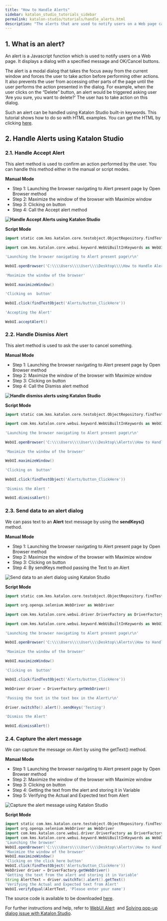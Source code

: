 ```yaml
---
title: "How to Handle Alerts"
sidebar: katalon_studio_tutorials_sidebar
permalink: katalon-studio/tutorials/handle_alerts.html
description: "The alerts that are used to notify users on a Web page can be handled using Katalon Studio. This tutorial shows how to do so with HTML examples."
---
```

[](#)

**1\. What is an alert?**
-------------------------

An alert is a Javascript function which is used to notify users on a Web page. It displays a dialog with a specified message and OK/Cancel buttons.

The alert is a modal dialog that takes the focus away from the current window and forces the user to take action before performing other actions. It also prevents the user from accessing other parts of the page until the user performs the action presented in the dialog. For example, when the user clicks on the “Delete” button, an alert would be triggered asking user ‘Are you sure, you want to delete?’ The user has to take action on this dialog.

Such an alert can be handled using Katalon Studio built-in keywords. This tutorial shows how to do so with HTML examples. You can get the HTML by clicking [here](https://github.com/katalon-studio/katalon-web-automation/blob/master/Html%20Files/How%20to%20Handle%20Alerts2.html).

**2\. Handle Alerts using Katalon Studio**
------------------------------------------

### **2.1. Handle Accept Alert**

This alert method is used to confirm an action performed by the user. You can handle this method either in the manual or script modes.

**Manual Mode**

*   Step 1: Launching the browser navigating to Alert present page by Open Browser method
*   Step 2: Maximize the window of the browser with Maximize window
*   Step 3: Clicking on button
*   Step 4: Call the Accept alert method

**![Handle Accept Alerts using Katalon Studio](../../images/katalon-studio/tutorials/handle_alerts/Handle-accept-alert.png)**

**Script Mode**

```groovy
import static com.kms.katalon.core.testobject.ObjectRepository.findTestObject
 
import com.kms.katalon.core.webui.keyword.WebUiBuiltInKeywords as WebUI
 
'Launching the browser navigating to Alert present page\r\n'
 
WebUI.openBrowser('C:\\\\Users\\\\User\\\\Desktop\\\\How to Handle Alerts.html')
 
'Maximize the window of the browser'
 
WebUI.maximizeWindow()
 
'Clicking on  button'
 
WebUI.click(findTestObject('Alerts/button_ClickHere'))
 
'Accepting the Alert'
 
WebUI.acceptAlert()

```

### **2.2. Handle Dismiss Alert**

This alert method is used to ask the user to cancel something.

**Manual Mode**

*   Step 1: Launching the browser navigating to Alert present page by Open Browser method
*   Step 2: Maximize the window of the browser with Maximize window
*   Step 3: Clicking on button
*   Step 4: Call the Dismiss alert method

**![Handle dismiss alerts using Katalon Studio](../../images/katalon-studio/tutorials/handle_alerts/Handle-dismiss-alert.png)**

**Script Mode**

```groovy
import static com.kms.katalon.core.testobject.ObjectRepository.findTestObject
 
import com.kms.katalon.core.webui.keyword.WebUiBuiltInKeywords as WebUI
 
'Launching the browser navigating to Alert present page\r\n'
 
WebUI.openBrowser('C:\\\\Users\\\\User\\\\Desktop\\Alerts\\How to Handle Alerts2.html')
 
'Maximize the window of the browser'
 
WebUI.maximizeWindow()
 
'Clicking on  button'
 
WebUI.click(findTestObject('Alerts/button_ClickHere'))
 
'Dismiss the Alert '
 
WebUI.dismissAlert()

```

### **2.3. Send data to an alert dialog**

We can pass text to an **Alert** text message by using the **sendKeys()** method.

**Manual Mode**

*   Step 1: Launching the browser navigating to Alert present page by Open Browser method
*   Step 2: Maximize the window of the browser with Maximize window
*   Step 3: Clicking on button
*   Step 4: By sendKeys method passing the Text to an Alert

![Send data to an alert dialog using Katalon Studio](../../images/katalon-studio/tutorials/handle_alerts/Send-data-to-an-alert-dialog.png)

**Script Mode**

```groovy
import static com.kms.katalon.core.testobject.ObjectRepository.findTestObject
 
import org.openqa.selenium.WebDriver as WebDriver
 
import com.kms.katalon.core.webui.driver.DriverFactory as DriverFactory
 
import com.kms.katalon.core.webui.keyword.WebUiBuiltInKeywords as WebUI
 
'Launching the browser navigating to Alert present page\r\n'
 
WebUI.openBrowser('C:\\\\Users\\\\User\\\\Desktop\\Alerts\\How to Handle Alerts2.html')
 
'Maximize the window of the browser'
 
WebUI.maximizeWindow()
 
'Clicking on  button'
 
WebUI.click(findTestObject('Alerts/button_ClickHere'))
 
WebDriver driver = DriverFactory.getWebDriver()
 
'Passing the text in the text box in the Alert\r\n'
 
driver.switchTo().alert().sendKeys('Testing')
 
'Dismiss the Alert'
 
WebUI.dismissAlert()

```

### **2.4. Capture the alert message**

We can capture the message on Alert by using the getText() method.

**Manual Mode**

*   Step 1: Launching the browser navigating to Alert present page by Open Browser method
*   Step 2: Maximize the window of the browser with Maximize window
*   Step 3: Clicking on button
*   Step 4: Getting the text from the alert and storing it in Variable
*   Step 5: Verifying the Actual and Expected text from Alert

![Capture the alert message using Katalon Studio](../../images/katalon-studio/tutorials/handle_alerts/Capture-alert-message.png)

**Script Mode**

```groovy
import static com.kms.katalon.core.testobject.ObjectRepository.findTestObject
import org.openqa.selenium.WebDriver as WebDriver
import com.kms.katalon.core.webui.driver.DriverFactory as DriverFactory
import com.kms.katalon.core.webui.keyword.WebUiBuiltInKeywords as WebUI
'Launching the browser'
WebUI.openBrowser('C:\\\\Users\\\\User\\\\Desktop\\Alerts\\How to Handle Alerts2.html')
'Maximize the window of the browser'
WebUI.maximizeWindow()
'Clicking on the click here button'
WebUI.click(findTestObject('Alerts/button_ClickHere'))
WebDriver driver = DriverFactory.getWebDriver()
'Getting the text from the alert and storing it in Variable'
String AlertText = driver.switchTo().alert().getText()
'Verifying the Actual and Expected text from Alert'
WebUI.verifyEqual(AlertText, 'Please enter your name')

```

The source code is available to be downloaded [here](https://github.com/katalon-studio/katalon-web-automation).

For further instructions and help, refer to [WebUI Alert](https://docs.katalon.com/display/KD/%5BWebUI%5D+Alert)  and [Solving pop-up dialog issue with Katalon Studio](https://www.katalon.com/resources-center/tutorials/pop-up-dialog-issue/).

[](#modal-id-popup)